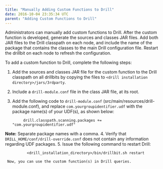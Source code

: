 ```yaml
---
title: "Manually Adding Custom Functions to Drill"
date: 2016-10-04 23:35:34 UTC
parent: "Adding Custom Functions to Drill"
---
```


Administrators can manually add custom functions to Drill. After the custom function is developed, generate the sources and classes JAR files. Add both JAR files to the Drill classpath on each node, and include the name of the package that contains the classes to the main Drill configuration file. Restart the drillbit on each node to refresh the configuration.

To add a custom function to Drill, complete the following steps:

1.	Add the sources and classes JAR file for the custom function to the Drill classpath on all drillbits by copying the files to `<drill installation directory>/jars/3rdparty`.
2.	Include a `drill-module.conf` file in the class JAR file, at its root. 
3.	Add the following code to `drill-module.conf` (src/main/resources/drill-module.conf), and replace `com.yourgroupidentifier.udf` with the package name(s) of your UDF(s), as shown below:

             drill.classpath.scanning.packages += "com.yourgroupidentifier.udf"
**Note:** Separate package names with a comma.
4.	Verify that `DRILL_HOME/conf/drill-override.conf` does not contain any information regarding UDF packages. 
5.	Issue the following command to restart Drill:  

              <drill_installation_directory>/bin/drillbit.sh restart

     Now, you can use the custom function(s) in Drill queries.

